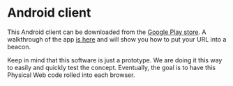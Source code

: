 # Android client

This Android client can be downloaded from the [Google Play store](https://play.google.com/store/apps/details?id=physical_web.org.physicalweb). A walkthrough of the app [is here](http://github.com/google/physical-web/blob/master/documentation/android_client_walkthrough.md) and will show you how to put your URL into a beacon.

Keep in mind that this software is just a prototype. We are doing it this way to easily and quickly test the concept. Eventually, the goal is to have this Physical Web code rolled into each browser.